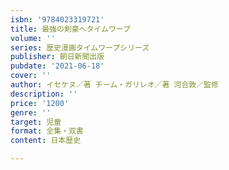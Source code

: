 ```yaml
---
isbn: '9784023319721'
title: 最強の剣豪へタイムワープ
volume: ''
series: 歴史漫画タイムワープシリーズ
publisher: 朝日新聞出版
pubdate: '2021-06-18'
cover: ''
author: イセケヌ／著 チーム・ガリレオ／著 河合敦／監修
description: ''
price: '1200'
genre: ''
target: 児童
format: 全集・双書
content: 日本歴史

---
```

